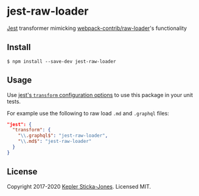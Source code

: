# jest-raw-loader

[Jest](https://facebook.github.io/jest/) transformer mimicking [webpack-contrib/raw-loader](https://github.com/webpack-contrib/raw-loader)'s functionality

## Install

```
$ npm install --save-dev jest-raw-loader
```

## Usage

Use [jest's `transform` configuration options](https://facebook.github.io/jest/docs/en/configuration.html#transform-object-string-string) to use this package in your unit tests.

For example use the following to raw load `.md` and `.graphql` files:

```json
"jest": {
  "transform": {
    "\\.graphql$": "jest-raw-loader",
    "\\.md$": "jest-raw-loader"
  }
}
```

## License

Copyright 2017-2020 [Kepler Sticka-Jones](https://keplersj.com/). Licensed MIT.
